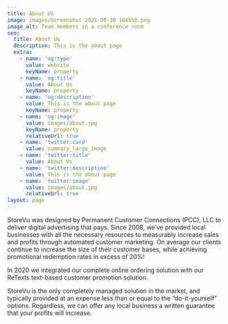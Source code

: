 ```yaml
---
title: About Us
image: images/Screenshot 2021-08-30 184550.png
image_alt: Team members in a conference room
seo:
  title: About Us
  description: This is the about page
  extra:
    - name: 'og:type'
      value: website
      keyName: property
    - name: 'og:title'
      value: About Us
      keyName: property
    - name: 'og:description'
      value: This is the about page
      keyName: property
    - name: 'og:image'
      value: images/about.jpg
      keyName: property
      relativeUrl: true
    - name: 'twitter:card'
      value: summary_large_image
    - name: 'twitter:title'
      value: About Us
    - name: 'twitter:description'
      value: This is the about page
    - name: 'twitter:image'
      value: images/about.jpg
      relativeUrl: true
layout: page
---
```

StoreVu was designed by Permanent Customer Connections (PCC), LLC to deliver digital advertising that pays. Since 2008, we’ve provided local businesses with all the necessary resources to measurably increase sales and profits through automated customer marketing. On average our clients continue to increase the size of their customer bases, while achieving promotional redemption rates in excess of 20%!


In 2020 we integrated our complete online ordering solution with our ReTexts text-based customer promotion solution.﻿

StoreVu is the only completely managed solution in the market, and typically provided at an expense less than or equal to the “do-it-yourself” options. Regardless, we can offer any local business a written guarantee that your profits will increase.
